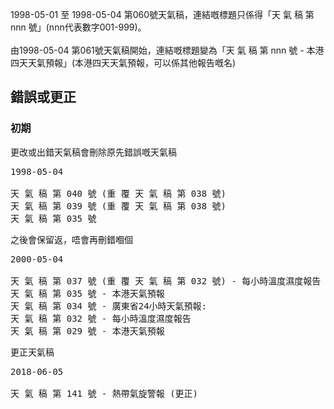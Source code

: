1998-05-01 至 1998-05-04 第060號天氣稿，連結嘅標題只係得「天 氣 稿 第 nnn 號」(nnn代表數字001-999)。<br/><br/>
由1998-05-04 第061號天氣稿開始，連結嘅標題變為「天 氣 稿 第 nnn 號 - 本港四天天氣預報」(本港四天天氣預報，可以係其他報告嘅名)


## 錯誤或更正
### 初期
更改或出錯天氣稿會刪除原先錯誤嘅天氣稿
<pre>
1998-05-04

天 氣 稿 第 040 號 (重 覆 天 氣 稿 第 038 號) 
天 氣 稿 第 039 號 (重 覆 天 氣 稿 第 038 號) 
天 氣 稿 第 035 號 
</pre>

之後會保留返，唔會再刪錯嗰個
<pre>
2000-05-04

天 氣 稿 第 037 號 (重 覆 天 氣 稿 第 032 號) - 每小時溫度濕度報告 
天 氣 稿 第 035 號 - 本港天氣預報 
天 氣 稿 第 034 號 - 廣東省24小時天氣預報: 
天 氣 稿 第 032 號 - 每小時溫度濕度報告 
天 氣 稿 第 029 號 - 本港天氣預報 
</pre>

更正天氣稿
<pre>
2018-06-05

天 氣 稿 第 141 號 - 熱帶氣旋警報 (更正)
</pre>
